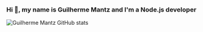 <h3>Hi 👋, my name is Guilherme Mantz and I'm a Node.js developer</h3>

![Guilherme Mantz GitHub stats](https://github-readme-stats.vercel.app/api?username=Guilherme-Mantz&show_icons=true&theme=midnight-purple)

